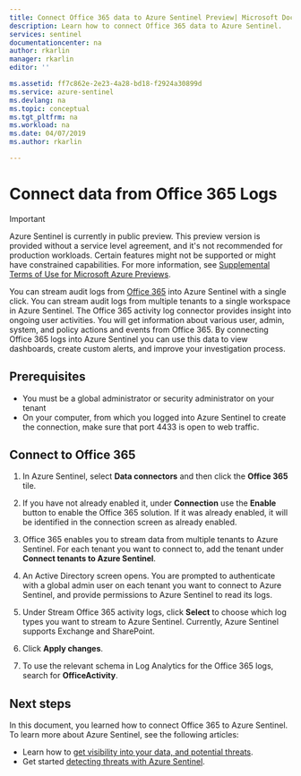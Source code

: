 ```yaml
---
title: Connect Office 365 data to Azure Sentinel Preview| Microsoft Docs
description: Learn how to connect Office 365 data to Azure Sentinel.
services: sentinel
documentationcenter: na
author: rkarlin
manager: rkarlin
editor: ''

ms.assetid: ff7c862e-2e23-4a28-bd18-f2924a30899d
ms.service: azure-sentinel
ms.devlang: na
ms.topic: conceptual
ms.tgt_pltfrm: na
ms.workload: na
ms.date: 04/07/2019
ms.author: rkarlin

---
```

# Connect data from Office 365 Logs

> [!IMPORTANT]
> Azure Sentinel is currently in public preview.
> This preview version is provided without a service level agreement, and it's not recommended for production workloads. Certain features might not be supported or might have constrained capabilities. 
> For more information, see [Supplemental Terms of Use for Microsoft Azure Previews](https://azure.microsoft.com/support/legal/preview-supplemental-terms/).

You can stream audit logs from [Office 365](https://docs.microsoft.com/office365/admin/admin-home?view=o365-worldwide) into Azure Sentinel with a single click. You can stream audit logs from multiple tenants to a single workspace in Azure Sentinel. The Office 365 activity log connector provides insight into ongoing user activities. You will get information about various user, admin, system, and policy actions and events from Office 365. By connecting Office 365 logs into Azure Sentinel you can use this data to view dashboards, create custom alerts, and improve your investigation process.


## Prerequisites

- You must be a global administrator or security administrator on your tenant
- On your computer, from which you logged into Azure Sentinel to create the connection, make sure that port 4433 is open to web traffic.

## Connect to Office 365

1. In Azure Sentinel, select **Data connectors** and then click the **Office 365** tile.

2. If you have not already enabled it, under **Connection** use the **Enable** button to enable the Office 365 solution. If it was already enabled, it will be identified in the connection screen as already enabled.
1. Office 365 enables you to stream data from multiple tenants to Azure Sentinel. For each tenant you want to connect to, add the tenant under **Connect tenants to Azure Sentinel**. 
1. An Active Directory screen opens. You are prompted to authenticate with a global admin user on each tenant you want to connect to Azure Sentinel, and provide permissions to Azure Sentinel to read its logs. 
5. Under Stream Office 365 activity logs, click **Select** to choose which log types you want to stream to Azure Sentinel. Currently, Azure Sentinel supports Exchange and SharePoint.

4. Click **Apply changes**.

3. To use the relevant schema in Log Analytics for the Office 365 logs, search for **OfficeActivity**.


## Next steps
In this document, you learned how to connect Office 365 to Azure Sentinel. To learn more about Azure Sentinel, see the following articles:
- Learn how to [get visibility into your data, and potential threats](quickstart-get-visibility.md).
- Get started [detecting threats with Azure Sentinel](tutorial-detect-threats.md).

